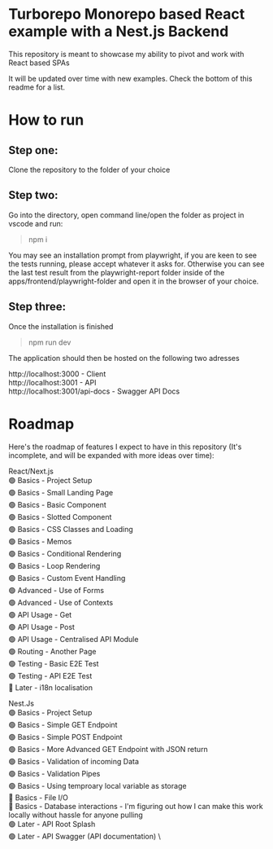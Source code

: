 # Turborepo Monorepo based React example with a Nest.js Backend

This repository is meant to showcase my ability to pivot and work with React based SPAs

It will be updated over time with new examples. Check the bottom of this readme for a list.

# How to run

## Step one:

Clone the repository to the folder of your choice

## Step two:

Go into the directory, open command line/open the folder as project in vscode and run:

> npm i

You may see an installation prompt from playwright, if you are keen to see the tests running, please accept whatever it asks for. Otherwise you can see the last test result from the playwright-report folder inside of the apps/frontend/playwright-folder and open it in the browser of your choice.

## Step three:

Once the installation is finished

> npm run dev

The application should then be hosted on the following two adresses

http://localhost:3000 - Client\
http://localhost:3001 - API\
http://localhost:3001/api-docs - Swagger API Docs

# Roadmap

Here's the roadmap of features I expect to have in this repository (It's incomplete, and will be expanded with more ideas over time):

React/Next.js \
🟢 Basics - Project Setup \
🟢 Basics - Small Landing Page \
🟢 Basics - Basic Component \
🟢 Basics - Slotted Component \
🟢 Basics - CSS Classes and Loading \
🟢 Basics - Memos \
🟢 Basics - Conditional Rendering \
🟢 Basics - Loop Rendering \
🟢 Basics - Custom Event Handling \
🟢 Advanced - Use of Forms \
🟢 Advanced - Use of Contexts \
🟢 API Usage - Get \
🟢 API Usage - Post \
🟢 API Usage - Centralised API Module \
🟢 Routing - Another Page \
🟢 Testing - Basic E2E Test \
🟢 Testing - API E2E Test \
🔴 Later - i18n localisation

Nest.Js \
🟢 Basics - Project Setup \
🟢 Basics - Simple GET Endpoint \
🟢 Basics - Simple POST Endpoint \
🟢 Basics - More Advanced GET Endpoint with JSON return \
🟢 Basics - Validation of incoming Data \
🟢 Basics - Validation Pipes \
🟢 Basics - Using temproary local variable as storage \
🔴 Basics - File I/O \
🔴 Basics - Database interactions - I'm figuring out how I can make this work locally without hassle for anyone pulling\
🟢 Later - API Root Splash \
🟢 Later - API Swagger (API documentation) \
